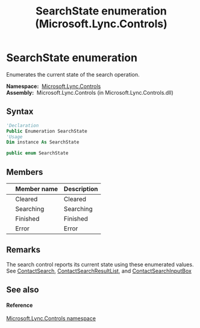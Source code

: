 ﻿---
title: SearchState enumeration (Microsoft.Lync.Controls)
TOCTitle: SearchState enumeration
ms:assetid: T:Microsoft.Lync.Controls.SearchState_DI_3_UC_OCS14MrefLyncWPF
ms:mtpsurl: https://msdn.microsoft.com/en-us/library/microsoft.lync.controls.searchstate_di_3_uc_ocs14mreflyncwpf(v=office.15)
ms:contentKeyID: 48599420
ms.date: 07/28/2014
mtps_version: v=office.15
f1_keywords:
- Microsoft.Lync.Controls.SearchState
- Microsoft.Lync.Controls.SearchState.Cleared
- Microsoft.Lync.Controls.SearchState.Error
- Microsoft.Lync.Controls.SearchState.Finished
- Microsoft.Lync.Controls.SearchState.Searching
dev_langs:
- CSharp
- JScript
- VB
- other
---

# SearchState enumeration

Enumerates the current state of the search operation.

**Namespace:**  [Microsoft.Lync.Controls](microsoft-lync-controls-namespace_1.md)  
**Assembly:**  Microsoft.Lync.Controls (in Microsoft.Lync.Controls.dll)

## Syntax

``` vb
'Declaration
Public Enumeration SearchState
'Usage
Dim instance As SearchState
```

``` csharp
public enum SearchState
```

## Members

<table>
<thead>
<tr class="header">
<th></th>
<th>Member name</th>
<th>Description</th>
</tr>
</thead>
<tbody>
<tr class="odd">
<td></td>
<td>Cleared</td>
<td>Cleared</td>
</tr>
<tr class="even">
<td></td>
<td>Searching</td>
<td>Searching</td>
</tr>
<tr class="odd">
<td></td>
<td>Finished</td>
<td>Finished</td>
</tr>
<tr class="even">
<td></td>
<td>Error</td>
<td>Error</td>
</tr>
</tbody>
</table>


## Remarks

The search control reports its current state using these enumerated values. See [ContactSearch](contactsearch-class-microsoft-lync-controls_1.md), [ContactSearchResultList](contactsearchresultlist-class-microsoft-lync-controls_1.md), and [ContactSearchInputBox](contactsearchinputbox-class-microsoft-lync-controls_1.md)

## See also

#### Reference

[Microsoft.Lync.Controls namespace](microsoft-lync-controls-namespace_1.md)


